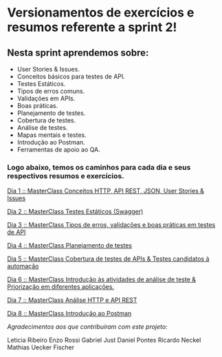 # Versionamentos de exercícios e resumos referente a sprint 2!

## Nesta sprint aprendemos sobre:

- User Stories & Issues.
- Conceitos básicos para testes de API.
- Testes Estáticos.
- Tipos de erros comuns.
- Validações em APIs.
- Boas práticas.
- Planejamento de testes.
- Cobertura de testes.
- Análise de testes.
- Mapas mentais e testes.
- Introdução ao Postman.
- Ferramentas de apoio ao QA.

### Logo abaixo, temos os caminhos para cada dia e seus respectivos resumos e exercícios.
 
[Dia 1 :: MasterClass Conceitos HTTP, API REST, JSON, User Stories & Issues](https://gitlab.com/testgroup1445219/resumo-dos-dias/-/blob/pb_sprint2/ResumosAtividades/Resumo%20dia%201%20sprint%202.md)

[Dia 2 :: MasterClass​​​​​​​ Testes Estáticos (Swagger)](https://gitlab.com/testgroup1445219/resumo-dos-dias/-/blob/pb_sprint2/ResumosAtividades/Resumo%20dia%202%20sprint%202.md)

[Dia 3 :: MasterClass Tipos de erros, validações e boas práticas em testes de API](https://gitlab.com/testgroup1445219/resumo-dos-dias/-/blob/pb_sprint2/ResumosAtividades/Resumo%20dia%203%20sprint%202.md)

[Dia 4 :: MasterClass Planejamento de testes](https://gitlab.com/testgroup1445219/resumo-dos-dias/-/blob/pb_sprint2/ResumosAtividades/Resumo%20dia%204%20sprint%202.md)

[Dia 5 :: MasterClass Cobertura de testes de APIs & Testes candidatos à automação](https://gitlab.com/testgroup1445219/resumo-dos-dias/-/blob/pb_sprint2/ResumosAtividades/Resumo%20dia%205%20sprint2.md)

[Dia 6 :: MasterClass Introdução às atividades de análise de teste & Priorização em diferentes aplicações.](https://gitlab.com/testgroup1445219/resumo-dos-dias/-/blob/pb_sprint2/ResumosAtividades/Resumo%20dia%206%20sprint%202.md)

[Dia 7 :: MasterClass Análise HTTP e API REST](https://gitlab.com/testgroup1445219/resumo-dos-dias/-/blob/pb_sprint2/ResumosAtividades/Resumo%20dia%207%20sprint%202.md)

[Dia 8 :: MasterClass Introdução ao Postman](https://gitlab.com/testgroup1445219/resumo-dos-dias/-/blob/pb_sprint2/ResumosAtividades/Resumo%20dia%208%20sprint%202.md)


_Agradecimentos aos que contribuíram com este projeto:_

Leticia Ribeiro
Enzo Rossi
Gabriel Just
Daniel Pontes
Ricardo Neckel
Mathias Uecker Fischer